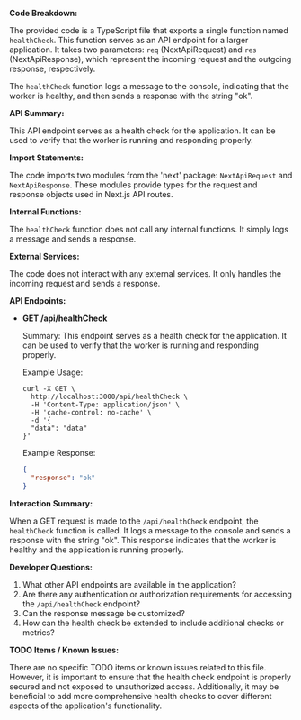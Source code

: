 **Code Breakdown:**

The provided code is a TypeScript file that exports a single function named `healthCheck`. This function serves as an API endpoint for a larger application. It takes two parameters: `req` (NextApiRequest) and `res` (NextApiResponse), which represent the incoming request and the outgoing response, respectively.

The `healthCheck` function logs a message to the console, indicating that the worker is healthy, and then sends a response with the string "ok".

**API Summary:**

This API endpoint serves as a health check for the application. It can be used to verify that the worker is running and responding properly.

**Import Statements:**

The code imports two modules from the 'next' package: `NextApiRequest` and `NextApiResponse`. These modules provide types for the request and response objects used in Next.js API routes.

**Internal Functions:**

The `healthCheck` function does not call any internal functions. It simply logs a message and sends a response.

**External Services:**

The code does not interact with any external services. It only handles the incoming request and sends a response.

**API Endpoints:**

- **GET /api/healthCheck**

  Summary: This endpoint serves as a health check for the application. It can be used to verify that the worker is running and responding properly.

  Example Usage:
  ```
  curl -X GET \
    http://localhost:3000/api/healthCheck \
    -H 'Content-Type: application/json' \
    -H 'cache-control: no-cache' \
    -d '{
    "data": "data"
  }'
  ```

  Example Response:
  ```json
  {
    "response": "ok"
  }
  ```

**Interaction Summary:**

When a GET request is made to the `/api/healthCheck` endpoint, the `healthCheck` function is called. It logs a message to the console and sends a response with the string "ok". This response indicates that the worker is healthy and the application is running properly.

**Developer Questions:**

1. What other API endpoints are available in the application?
2. Are there any authentication or authorization requirements for accessing the `/api/healthCheck` endpoint?
3. Can the response message be customized?
4. How can the health check be extended to include additional checks or metrics?

**TODO Items / Known Issues:**

There are no specific TODO items or known issues related to this file. However, it is important to ensure that the health check endpoint is properly secured and not exposed to unauthorized access. Additionally, it may be beneficial to add more comprehensive health checks to cover different aspects of the application's functionality.